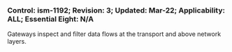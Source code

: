 ### Control: ism-1192; Revision: 3; Updated: Mar-22; Applicability: ALL; Essential Eight: N/A
<p>Gateways inspect and filter data flows at the transport and above network layers.</p>